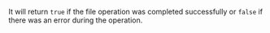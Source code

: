 It will return `true` if the file operation was completed successfully or `false` if there was an error during the operation.